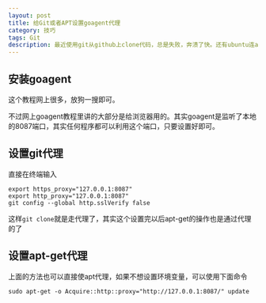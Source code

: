 ```yaml
---
layout: post
title: 给Git或者APT设置goagent代理
category: 技巧
tags: Git
description: 最近使用git从github上clone代码，总是失败，奔溃了快。还有ubuntu连apt-get update都执行不了，有的时候都装不了git，就快骂娘了。可惜在这样一个环境下，只能靠自己搞定了，设置代理是比较好的方式
---
```


## 安装goagent
这个教程网上很多，放狗一搜即可。

不过网上goagent教程里讲的大部分是给浏览器用的。其实goagent是监听了本地的8087端口，其实任何程序都可以利用这个端口，只要设置好即可。

## 设置git代理
直接在终端输入

    export https_proxy="127.0.0.1:8087"
    export http_proxy="127.0.0.1:8087"
    git config --global http.sslVerify false

这样`git clone`就是走代理了，其实这个设置完以后apt-get的操作也是通过代理的了

## 设置apt-get代理
上面的方法也可以直接使apt代理，如果不想设置环境变量，可以使用下面命令

    sudo apt-get -o Acquire::http::proxy="http://127.0.0.1:8087/" update

